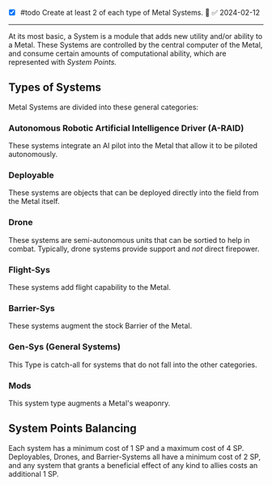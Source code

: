 - [x] #todo  Create at least 2 of each type of Metal Systems. 🔽 ✅ 2024-02-12
- - -
At its most basic, a System is a module that adds new utility and/or ability to a Metal. These Systems are controlled by the central computer of the Metal, and consume certain amounts of computational ability, which are represented with *System Points.* 
## Types of Systems 
Metal Systems are divided into these general categories:
### **A**utonomous **R**obotic **A**rtificial **I**ntelligence **D**river (A-RAID)
These systems integrate an AI pilot into the Metal that allow it to be piloted autonomously.
### Deployable
These systems are objects that can be deployed directly into the field from the Metal itself.
### Drone 
These systems are semi-autonomous units that can be sortied to help in combat. Typically, drone systems provide support and *not* direct firepower.
### Flight-Sys
These systems add flight capability to the Metal. 
### Barrier-Sys
These systems augment the stock Barrier of the Metal.
### Gen-Sys (General Systems)
This Type is catch-all for systems that do not fall into the other categories. 
### Mods
This system type augments a Metal's weaponry.

## System Points Balancing
Each system has a minimum cost of 1 SP and a maximum cost of 4 SP. Deployables, Drones, and Barrier-Systems all have a minimum cost of 2 SP, and any system that grants a beneficial effect of any kind to allies costs an additional 1 SP.